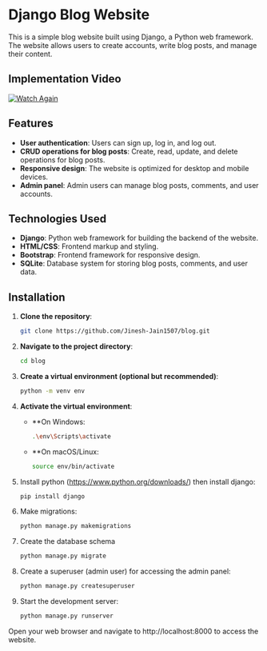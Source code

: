 # Django Blog Website

This is a simple blog website built using Django, a Python web framework. The website allows users to create accounts, write blog posts, and manage their content.

## Implementation Video

[![Watch Again](https://img.youtube.com/vi/0VNlHU5WGkg/0.jpg)](https://www.youtube.com/watch?v=0VNlHU5WGkg)

## Features

- **User authentication**: Users can sign up, log in, and log out.
- **CRUD operations for blog posts**: Create, read, update, and delete operations for blog posts.
- **Responsive design**: The website is optimized for desktop and mobile devices.
- **Admin panel**: Admin users can manage blog posts, comments, and user accounts.

## Technologies Used

- **Django**: Python web framework for building the backend of the website.
- **HTML/CSS**: Frontend markup and styling.
- **Bootstrap**: Frontend framework for responsive design.
- **SQLite**: Database system for storing blog posts, comments, and user data.

## Installation

1. **Clone the repository**:
   ```bash
   git clone https://github.com/Jinesh-Jain1507/blog.git

2. **Navigate to the project directory**:
   ```bash
   cd blog

3. **Create a virtual environment (optional but recommended)**:
   ```bash
   python -m venv env

4. **Activate the virtual environment**:

   - **On Windows:
     ```bash
     .\env\Scripts\activate
   - **On macOS/Linux:
     ```bash
     source env/bin/activate

5. Install python (https://www.python.org/downloads/) then install django:
   ```bash
   pip install django

6. Make migrations:
   ```bash
   python manage.py makemigrations

7. Create the database schema
   ```bash
   python manage.py migrate

8. Create a superuser (admin user) for accessing the admin panel:
   ```bash
   python manage.py createsuperuser

9. Start the development server:
   ```bash
   python manage.py runserver

Open your web browser and navigate to http://localhost:8000 to access the website.



